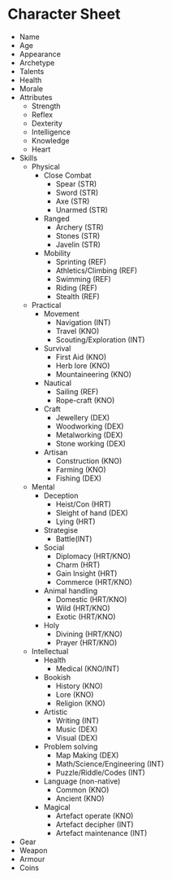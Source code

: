 # Character Sheet

* Name
* Age
* Appearance
* Archetype
* Talents
* Health
* Morale
* Attributes
  * Strength
  * Reflex
  * Dexterity
  * Intelligence
  * Knowledge
  * Heart
* Skills
  * Physical
    * Close Combat
      * Spear (STR)
      * Sword (STR)
      * Axe (STR)
      * Unarmed (STR)
    * Ranged
      * Archery (STR)
      * Stones (STR)
      * Javelin (STR)
    * Mobility
      * Sprinting (REF)
      * Athletics/Climbing (REF)
      * Swimming (REF)
      * Riding (REF)
      * Stealth (REF)
  * Practical
    * Movement
      * Navigation (INT)
      * Travel (KNO)
      * Scouting/Exploration (INT)
    * Survival
      * First Aid (KNO)
      * Herb lore (KNO)
      * Mountaineering (KNO)
    * Nautical
      * Sailing (REF)
      * Rope-craft (KNO)
    * Craft
      * Jewellery (DEX)
      * Woodworking (DEX)
      * Metalworking (DEX)
      * Stone working (DEX)
    * Artisan
      * Construction (KNO)
      * Farming (KNO)
      * Fishing (DEX)
  * Mental
    * Deception
      * Heist/Con (HRT)
      * Sleight of hand (DEX)
      * Lying (HRT)
    * Strategise
      * Battle(INT)
    * Social
      * Diplomacy (HRT/KNO)
      * Charm (HRT)
      * Gain Insight (HRT)
      * Commerce (HRT/KNO)
    * Animal handling
      * Domestic (HRT/KNO)
      * Wild (HRT/KNO)
      * Exotic (HRT/KNO)
    * Holy
      * Divining (HRT/KNO)
      * Prayer (HRT/KNO)
  * Intellectual
    * Health
      * Medical (KNO/INT)
    * Bookish
      * History (KNO)
      * Lore (KNO)
      * Religion (KNO)
    * Artistic
      * Writing (INT)
      * Music (DEX)
      * Visual (DEX)
    * Problem solving
      * Map Making (DEX)
      * Math/Science/Engineering (INT)
      * Puzzle/Riddle/Codes (INT)
    * Language (non-native)
      * Common (KNO)
      * Ancient (KNO)
    * Magical
      * Artefact operate (KNO)
      * Artefact decipher (INT)
      * Artefact maintenance (INT)
* Gear
* Weapon
* Armour
* Coins
